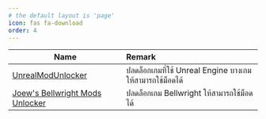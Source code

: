```yaml
---
# the default layout is 'page'
icon: fas fa-download
order: 4
---
```


| Name             | Remark |
|------------------|:-------|
| [UnrealModUnlocker](https://github.com/IllusorySoftware/UnrealModUnlocker-Public) | ปลดล็อกเกมที่ใช้ Unreal Engine บางเกมให้สามารถใช้ม็อดได้ |
| [Joew's Bellwright Mods Unlocker](https://www.nexusmods.com/bellwright/mods/2) | ปลดล็อกเกม Bellwright ให้สามารถใช้ม็อดได้ |